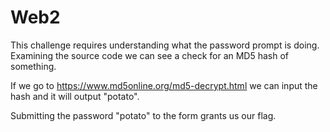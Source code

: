 # Web2

This challenge requires understanding what the password prompt is doing. Examining the source code we can see a check for an MD5 hash of something.

If we go to https://www.md5online.org/md5-decrypt.html we can input the hash and it will output "potato".

Submitting the password "potato" to the form grants us our flag.
